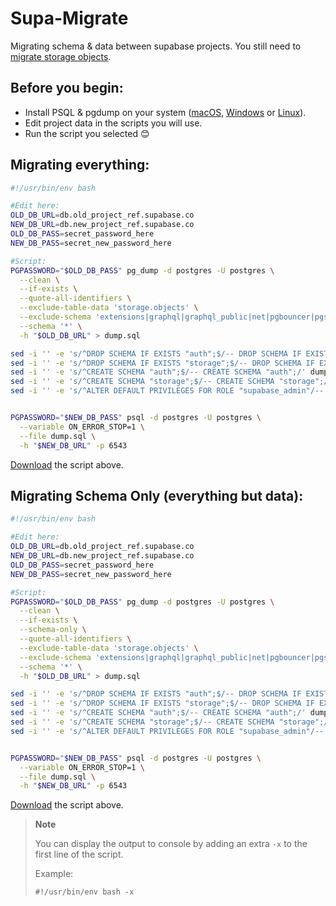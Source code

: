 # Supa-Migrate
Migrating schema &amp; data between supabase projects. You still need to [migrate storage objects](https://supabase.com/docs/guides/database#migrate-storage-objects).

## Before you begin:
 - Install PSQL & pgdump on your system ([macOS](https://stackoverflow.com/a/55564878/2188186), [Windows](https://www.enterprisedb.com/downloads/postgres-postgresql-downloads) or [Linux](https://www.postgresql.org/download/linux/ubuntu/)).
 - Edit project data in the scripts you will use. 
 - Run the script you selected 😊

## Migrating everything:
``` bash
#!/usr/bin/env bash

#Edit here:
OLD_DB_URL=db.old_project_ref.supabase.co
NEW_DB_URL=db.new_project_ref.supabase.co
OLD_DB_PASS=secret_password_here
NEW_DB_PASS=secret_new_password_here

#Script:
PGPASSWORD="$OLD_DB_PASS" pg_dump -d postgres -U postgres \
  --clean \
  --if-exists \
  --quote-all-identifiers \
  --exclude-table-data 'storage.objects' \
  --exclude-schema 'extensions|graphql|graphql_public|net|pgbouncer|pgsodium|pgsodium_masks|realtime|supabase_functions|pg_toast|pg_catalog|information_schema' \
  --schema '*' \
  -h "$OLD_DB_URL" > dump.sql

sed -i '' -e 's/^DROP SCHEMA IF EXISTS "auth";$/-- DROP SCHEMA IF EXISTS "auth";/' dump.sql
sed -i '' -e 's/^DROP SCHEMA IF EXISTS "storage";$/-- DROP SCHEMA IF EXISTS "storage";/' dump.sql
sed -i '' -e 's/^CREATE SCHEMA "auth";$/-- CREATE SCHEMA "auth";/' dump.sql
sed -i '' -e 's/^CREATE SCHEMA "storage";$/-- CREATE SCHEMA "storage";/' dump.sql
sed -i '' -e 's/^ALTER DEFAULT PRIVILEGES FOR ROLE "supabase_admin"/-- ALTER DEFAULT PRIVILEGES FOR ROLE "supabase_admin"/' dump.sql


PGPASSWORD="$NEW_DB_PASS" psql -d postgres -U postgres \
  --variable ON_ERROR_STOP=1 \
  --file dump.sql \
  -h "$NEW_DB_URL" -p 6543
```
[Download](https://raw.githubusercontent.com/mansueli/Supa-Migrate/main/migrate_project.sh) the script above.

## Migrating Schema Only (everything but data):

``` bash
#!/usr/bin/env bash

#Edit here:
OLD_DB_URL=db.old_project_ref.supabase.co
NEW_DB_URL=db.new_project_ref.supabase.co
OLD_DB_PASS=secret_password_here
NEW_DB_PASS=secret_new_password_here

#Script:
PGPASSWORD="$OLD_DB_PASS" pg_dump -d postgres -U postgres \
  --clean \
  --if-exists \
  --schema-only \
  --quote-all-identifiers \
  --exclude-table-data 'storage.objects' \
  --exclude-schema 'extensions|graphql|graphql_public|net|pgbouncer|pgsodium|pgsodium_masks|realtime|supabase_functions|pg_toast|pg_catalog|information_schema' \
  --schema '*' \
  -h "$OLD_DB_URL" > dump.sql

sed -i '' -e 's/^DROP SCHEMA IF EXISTS "auth";$/-- DROP SCHEMA IF EXISTS "auth";/' dump.sql
sed -i '' -e 's/^DROP SCHEMA IF EXISTS "storage";$/-- DROP SCHEMA IF EXISTS "storage";/' dump.sql
sed -i '' -e 's/^CREATE SCHEMA "auth";$/-- CREATE SCHEMA "auth";/' dump.sql
sed -i '' -e 's/^CREATE SCHEMA "storage";$/-- CREATE SCHEMA "storage";/' dump.sql
sed -i '' -e 's/^ALTER DEFAULT PRIVILEGES FOR ROLE "supabase_admin"/-- ALTER DEFAULT PRIVILEGES FOR ROLE "supabase_admin"/' dump.sql


PGPASSWORD="$NEW_DB_PASS" psql -d postgres -U postgres \
  --variable ON_ERROR_STOP=1 \
  --file dump.sql \
  -h "$NEW_DB_URL" -p 6543
```
[Download](https://raw.githubusercontent.com/mansueli/Supa-Migrate/main/migrate_schema.sh) the script above.

> **Note** 
>
> You can display the output to console by adding an extra `-x` to the first line of the script. 
>
> Example:
> ```
> #!/usr/bin/env bash -x
> ```
